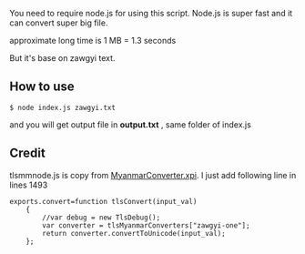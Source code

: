 You need to require node.js for using this script. Node.js is super fast and it can convert super big file.

approximate long time is 1 MB = 1.3 seconds

But it's base on zawgyi text.

How to use
----------

	$ node index.js zawgyi.txt

and you will get output file in **output.txt** , same folder of index.js

Credit
------

tlsmmnode.js is copy from [MyanmarConverter.xpi](http://www.thanlwinsoft.org/MyanmarConverter/ "MyanmarConverter"). I just add following line in lines 1493

	exports.convert=function tlsConvert(input_val)
        {
            //var debug = new TlsDebug();
            var converter = tlsMyanmarConverters["zawgyi-one"];
            return converter.convertToUnicode(input_val);
        };